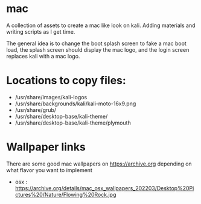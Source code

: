 # mac
A collection of assets to create a mac like look on kali.  Adding materials and writing scripts as I get time.  

The general idea is to change the boot splash screen to fake a mac boot load, the splash screen should display the mac logo, and the login screen replaces kali with a mac logo.

# Locations to copy files:

- /usr/share/images/kali-logos
- /usr/share/backgrounds/kali/kali-moto-16x9.png
- /usr/share/grub/
- /usr/share/desktop-base/kali-theme/
- /usr/share/desktop-base/kali-theme/plymouth


# Wallpaper links
There are some good mac wallpapers on https://archive.org depending on what flavor you want to implement

- osx : https://archive.org/details/mac_osx_wallpapers_202203/Desktop%20Pictures%20/Nature/Flowing%20Rock.jpg

